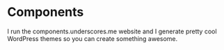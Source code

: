 Components
===

I run the components.underscores.me website and I generate pretty cool WordPress themes so you can create something awesome.
